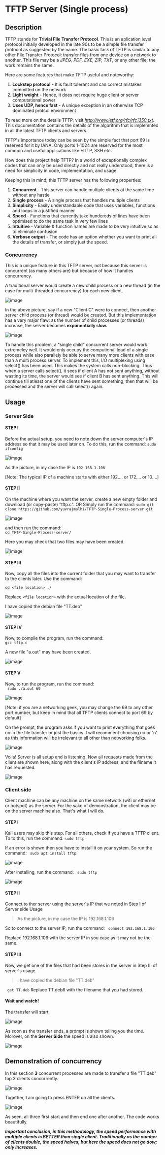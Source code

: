# TFTP Server (Single process)
## Description
TFTP stands for **Trivial File Transfer Protocol**. This is an aplication level protocol initially developed in the late 90s to be a simple file transfer protocol as suggested by the name. The basic task of TFTP is similar to any other File Transfer Protocol: transfer files from one device on a network to another. This file may be a _JPEG, PDF, EXE, ZIP, TXT_, or any other file; the work remains the same. 

Here are some features that make TFTP useful and noteworthy:    
  1. __Lockstep protocol__    - It is fault tolerant and can correct mistakes committed on the network   
  2. __Light weight__         - Hence, it does not require huge client or server computational power   
  3. __Uses UDP, hence fast__ - A unique exception in an otherwise TCP dominated protcol environment  

To read more on the details TFTP, visit *http://www.ietf.org/rfc/rfc1350.txt*. This documentation contains the details of the algorithm that is implemnted in all the latest TFTP clients and servers.

TFTP's importance today can be seen by the simple fact that port 69 is reserved for it by IANA. Only ports 1-1024 are reserved for the most common and useful applications like HTTP, SSH etc.

How does this project help TFTP?
In a world of exceptionally complex codes that can only be used directly and not really understood, there is a need for simplicity in code, implementation, and usage.

Keeping this in mind, this TFTP server has the following properties:    
  1. __Concurrent__     - This server can handle multiple clients at the same time without any hastle    
  2. __Single process__ - A single process that handles multiple clients   
  3. __Simplicity__     - Easily understandable code that uses variables, functions and loops in a justified manner     
  4. __Speed__          - Functions that currently take hundereds of lines have been optimised to do the same task in very few lines    
  5. __Intuitive__      - Variable & function names are made to be very intuitive so as to eliminate confusion   
  6. __Verbose output__ - The code has an option whether you want to print all the details of transfer, or simply just the speed.

### Concurrency
This is a unique feature in this TFTP server, not because this server is concurrent (as many others are) but because of how it handles concurrency.   

A traditional server would create a new child process or a new thread (in the case for multi-threaded concurrency) for each new client. 

![image](https://user-images.githubusercontent.com/76866159/106448570-f43f3b00-64a8-11eb-9c48-04cb430ed682.png)   

In the above picture, say if a new "Client C" were to connect, then another server child process (or thread) would be created.
But this implementation has a very major flaw: as the number of child processes (or threads) increase, the server becomes **exponentially slow.**  

![image](https://user-images.githubusercontent.com/76866159/106449420-f6ee6000-64a9-11eb-9cb8-44e45a52c106.png)

To handle this problem, a "single child" concurrent server would work extremeley well. It would only occupy the computional load of a single process while also parallely be able to serve many more clients with ease than a multi process server. 
To implement this, I/O multiplexing using select() has been used. This makes the system calls non-blocking. Thus when a server calls select(), it sees if client A has not sent anything, without wasting its time, the server would see if client B has sent anything. This will continue till atleast one of the clients have sent something, then that will be processed and the server will call select() again.


## Usage

### Server Side

#### STEP I
Before the actual setup, you need to note down the server computer's IP address so that it may be used later on. 
To do this, run the command:
``` sudo ifconfig ```

![image](https://user-images.githubusercontent.com/76866159/106452335-bb559500-64ad-11eb-82ce-66f3bc8215bb.png)

As the picture, in my case the IP is ```192.168.1.106``` 

[Note: The typical IP of a machine starts with either 192.... or 172.... or 10....]

#### STEP II
On the machine where you want the server, create a new empty folder and download (or copy-paste) "tftp.c".
        OR
Simply run the command: 
``` sudo git clone https://github.com/yuvrajmalhi/TFTP-Single-Process-server.git ```

 ![image](https://user-images.githubusercontent.com/76866159/106451230-433a9f80-64ac-11eb-91c1-6fe57370b7f4.png)

 and then run the command:   
 ``` cd TFTP-Single-Process-server/ ```
 
 Here you may check that two files may have been created.
 
 ![image](https://user-images.githubusercontent.com/76866159/106451291-5c435080-64ac-11eb-8e73-11a165b74bbb.png)

#### STEP III
Now, copy all the files into the current folder that you may want to transfer to the clients later.
Use the command:

```cd <file location> ./```

Replace ```<file location>``` with the actual location of the file. 


I have copied the debian file "TT.deb"

![image](https://user-images.githubusercontent.com/76866159/106453208-f4423980-64ae-11eb-95e6-5f66aa1bf8b2.png)


#### STEP IV
Now, to compile the program, run the command:   
 ``` gcc tftp.c ```
 
A new file "a.out" may have been created.

![image](https://user-images.githubusercontent.com/76866159/106451565-c3f99b80-64ac-11eb-965d-3bc36510a3e5.png)

#### STEP V
Now, to run the program, run the command:   
 ``` sudo ./a.out 69```
 
 ![image](https://user-images.githubusercontent.com/76866159/106451873-2b175000-64ad-11eb-9d2a-9383c1646c38.png)

[Note: if you are a networking geek, you may change the 69 to any other port number, but keep in mind that all TFTP clients connect to port 69 by default]

On the prompt, the program asks if you want to print everything that goes on in the file transfer or just the basics.
I will recomment choosing no or 'n' as this information will be irrelevant to all other than networking folks.

![image](https://user-images.githubusercontent.com/76866159/106453481-66b31980-64af-11eb-9410-fc6711d99064.png)

Voila! Server is all setup and is listening.
Now all requests made from the client are shown here, along with the client's IP address, and the filname it has requested.

![image](https://user-images.githubusercontent.com/76866159/106455677-85ff7600-64b2-11eb-8741-56ad29a73e30.png)


### Client side
Client machine can be any machine on the same network (wifi or ethernet or hotspot) as the server. 
For the sake of demonstration, the client may be on the server machine also. That's what I will do.

#### STEP I
Kali users may skip this step.
For all others, check if you have a TFTP client. To to this, run the command:
```sudo tftp```


If an error is shown then you have to install it on your system. So run the command:
``` sudo apt install tftp```

![image](https://user-images.githubusercontent.com/76866159/106454080-3fa91780-64b0-11eb-8ced-88f51cdfa583.png)

After installing, run the command:
``` sudo tftp```

![image](https://user-images.githubusercontent.com/76866159/106454231-6f581f80-64b0-11eb-918a-864f5c99c5f3.png)

#### STEP II
Connect to ther server using the server's IP that we noted in Step I of Server side Usage
> As the picture, in my case the IP is 192.168.1.106

So to connect to the server IP, run the command:
``` connect 192.168.1.106```

Replace 192.168.1.106 with the server IP in you case as it may not be the same.

#### STEP III
Now, we get one of the files that had been stores in the server in Step III of server's usage.
> I have copied the debian file "TT.deb"

``` get TT.deb```
Replace TT.deb6 with the filename that you had stored.

#### Wait and watch!
The transfer will start.

![image](https://user-images.githubusercontent.com/76866159/106455184-dfb37080-64b1-11eb-9991-c4763e5b00a9.png)


As soon as the transfer ends, a prompt is shown telling you the time.
Morover, on the **Server Side** the speed is also shown.

![image](https://user-images.githubusercontent.com/76866159/106455302-05407a00-64b2-11eb-9092-7ce44c9e4e12.png)


## Demonstration of concurrency
In this section **3** concurrent processes are made to transfer a file "TT.deb" top 3 clients concurrently.

![image](https://user-images.githubusercontent.com/76866159/106456536-a419a600-64b3-11eb-93e7-9c7c97deffed.png)

Together, I am going to press ENTER on all the clients.

![image](https://user-images.githubusercontent.com/76866159/106456674-d75c3500-64b3-11eb-9ee6-14e831237e4c.png)

As seen, all three first start and then end one after another. The code works beautifully.

_**Important conclusion, in this methodology, the speed performance with multiple clients is BETTER than single client.
Traditionally as the number of clients double, the speed halves, but here the speed does not go dow; only increases.**_

